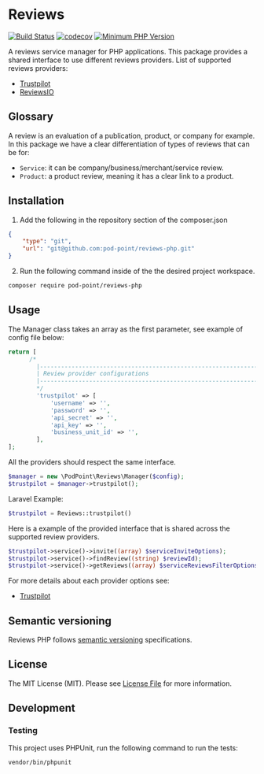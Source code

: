 # Reviews

[![Build Status](https://travis-ci.com/Pod-Point/reviews-php.svg?branch=master)](https://travis-ci.com/Pod-Point/reviews-php)
[![codecov](https://codecov.io/gh/Pod-Point/reviews-php/branch/master/graph/badge.svg)](https://codecov.io/gh/Pod-Point/reviews-php)
[![Minimum PHP Version](https://img.shields.io/badge/php-%3E%3D%207.1-8892BF.svg?style=flat-square)](https://php.net/)

A reviews service manager for PHP applications. This package provides a shared interface to use different reviews providers.
List of supported reviews providers: 
 * [Trustpilot](https://trustpilot.com) 
 * [ReviewsIO](https://reviews.co.uk/)

## Glossary

A review is an evaluation of a publication, product, or company for example. In this package we have a clear differentiation of types of reviews that can be for: 
* `Service`: it can be company/business/merchant/service review.
* `Product`: a product review, meaning it has a clear link to a product.

## Installation

 1. Add the following in the repository section of the composer.json
```json
{  
    "type": "git",  
    "url": "git@github.com:pod-point/reviews-php.git"  
}
```
2. Run the following command inside of the the desired project workspace.
```bash
composer require pod-point/reviews-php
```

## Usage
The Manager class takes an array as the first parameter, see example of config file below:
```php
return [
      /*
        |--------------------------------------------------------------------------
        | Review provider configurations
        |--------------------------------------------------------------------------
        */
        'trustpilot' => [
            'username' => '',
            'password' => '',
            'api_secret' => '',
            'api_key' => '',
            'business_unit_id' => '',
        ],
];
```

All the providers should respect the same interface. 

```php
$manager = new \PodPoint\Reviews\Manager($config);
$trustpilot = $manager->trustpilot();
```
Laravel Example:
```php
$trustpilot = Reviews::trustpilot()
```

Here is a example of the provided interface that is shared across the supported review providers.
```php
$trustpilot->service()->invite((array) $serviceInviteOptions);
$trustpilot->service()->findReview((string) $reviewId);
$trustpilot->service()->getReviews((array) $serviceReviewsFilterOptions);
```

For more details about each provider options see:
 * [Trustpilot](https://github.com/Pod-Point/reviews-php/Providers/Trustpilot/README.md) 

## Semantic versioning
Reviews PHP follows [semantic versioning](https://semver.org/) specifications.

## License
The MIT License (MIT). Please see [License File](https://github.com/Pod-Point/reviews-php/LICENCE) for more information.

## Development
### Testing

This project uses PHPUnit, run the following command to run the tests:
```bash
vendor/bin/phpunit
```
